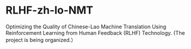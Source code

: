 # RLHF-zh-lo-NMT
Optimizing the Quality of Chinese-Lao Machine Translation Using Reinforcement Learning from Human Feedback (RLHF) Technology.
(The project is being organized.）
